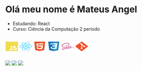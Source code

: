# Olá meu nome é Mateus Angel
+ Estudando: React
+  Curso: Ciência da Computação 2 período


<div style="display: inline_block"><br>
  <img align="center" alt="mateus-Js" height="30" width="40" src="https://raw.githubusercontent.com/devicons/devicon/master/icons/javascript/javascript-plain.svg">       
  <img align="center" alt="mateus-Ts" height="30" width="40" src="https://raw.githubusercontent.com/devicons/devicon/master/icons/react/react-original.svg">
  <img align="center" alt="mateus-HTML" height="30" width="40" src="https://raw.githubusercontent.com/devicons/devicon/master/icons/html5/html5-original.svg">
  <img align="center" alt="mateus-CSS" height="30" width="40" src="https://raw.githubusercontent.com/devicons/devicon/master/icons/css3/css3-original.svg">
   <img align="center" alt="mateus-CSS" height="30" width="40" src="https://github.com/devicons/devicon/blob/master/icons/sass/sass-original.svg">
  <img align="center" alt="mateus-CSS" height="30" width="40" src="https://github.com/devicons/devicon/blob/master/icons/git/git-original.svg">
  
  
  
</div>


  
  ##
 
<div> 
  <a href="https://instagram.com/mateusangel" target="_blank"><img src="https://img.shields.io/badge/-Instagram-%23E4405F?style=for-the-badge&logo=instagram&logoColor=white" target="_blank"></a>
  <a href = "mailto:mateusangeljr@gmail.com"><img src="https://img.shields.io/badge/-Gmail-%23333?style=for-the-badge&logo=gmail&logoColor=white" target="_blank"></a>
  <a href="https://www.linkedin.com/in/mateus-angel-756577212/" target="_blank"><img src="https://img.shields.io/badge/-LinkedIn-%230077B5?style=for-the-badge&logo=linkedin&logoColor=white" target="_blank"></a> 
  
</div>
